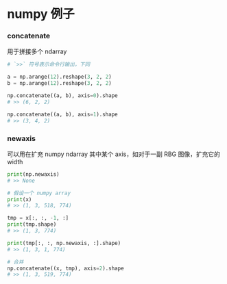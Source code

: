 # numpy 例子

### concatenate

用于拼接多个 ndarray

```python
# `>>` 符号表示命令行输出，下同

a = np.arange(12).reshape(3, 2, 2)
b = np.arange(12).reshape(3, 2, 2)

np.concatenate((a, b), axis=0).shape
# >> (6, 2, 2)

np.concatenate((a, b), axis=1).shape
# >> (3, 4, 2)
```



### newaxis

可以用在扩充 numpy ndarray 其中某个 axis，如对于一副 RBG 图像，扩充它的 width

```python
print(np.newaxis)
# >> None

# 假设一个 numpy array
print(x)
# >> (1, 3, 518, 774)

tmp = x[:, :, -1, :]
print(tmp.shape)
# >> (1, 3, 774)

print(tmp[:, :, np.newaxis, :].shape)
# >> (1, 3, 1, 774)

# 合并
np.concatenate((x, tmp), axis=2).shape
# >> (1, 3, 519, 774)
```

